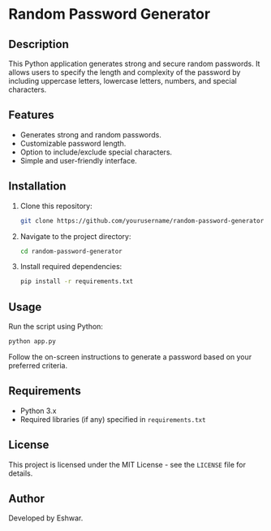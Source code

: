 # Random Password Generator

## Description
This Python application generates strong and secure random passwords. It allows users to specify the length and complexity of the password by including uppercase letters, lowercase letters, numbers, and special characters.

## Features
- Generates strong and random passwords.
- Customizable password length.
- Option to include/exclude special characters.
- Simple and user-friendly interface.

## Installation
1. Clone this repository:
   ```sh
   git clone https://github.com/yourusername/random-password-generator.git
   ```
2. Navigate to the project directory:
   ```sh
   cd random-password-generator
   ```
3. Install required dependencies:
   ```sh
   pip install -r requirements.txt
   ```

## Usage
Run the script using Python:
```sh
python app.py
```
Follow the on-screen instructions to generate a password based on your preferred criteria.

## Requirements
- Python 3.x
- Required libraries (if any) specified in `requirements.txt`


## License
This project is licensed under the MIT License - see the `LICENSE` file for details.

## Author
Developed by Eshwar.

